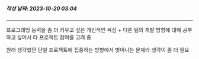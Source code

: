 ##### 작성 날짜: 2023-10-20 03:04
---

프로그래밍 능력을 좀 더 키우고 싶은 개인적인 욕심 + 다른 팀의 개발 방향에 대해 공부하고 싶어서 타 프로젝트 참여를 고려 중

원래 생각했던 단일 프로젝트에 집중하는 방향에서 벗어나는 문제라 생각이 좀 더 필요